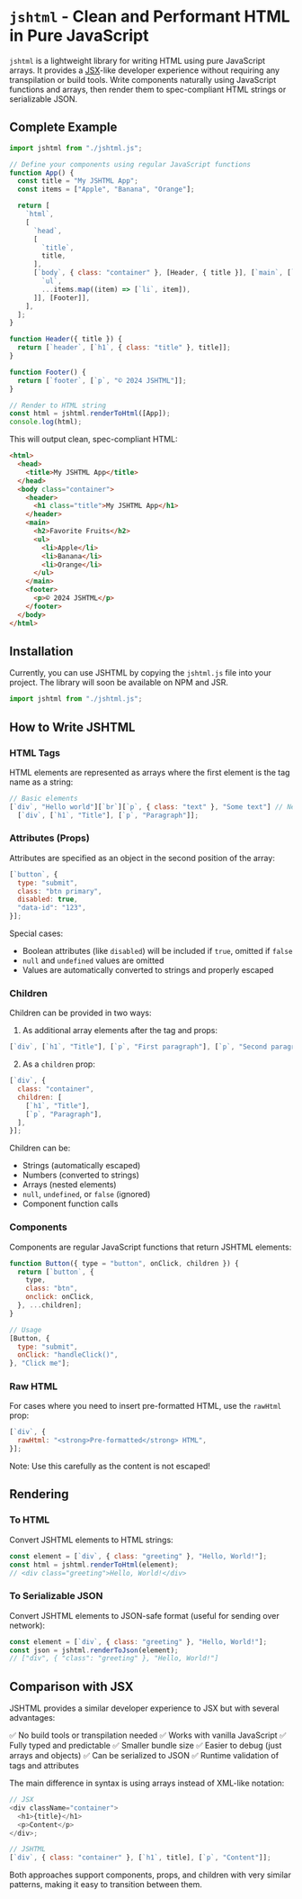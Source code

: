 # `jshtml` - Clean and Performant HTML in Pure JavaScript

`jshtml` is a lightweight library for writing HTML using pure JavaScript arrays. It provides a
[JSX](https://facebook.github.io/jsx)-like developer experience without requiring any transpilation or build tools.
Write components naturally using JavaScript functions and arrays, then render them to spec-compliant HTML strings or
serializable JSON.

## Complete Example

```javascript
import jshtml from "./jshtml.js";

// Define your components using regular JavaScript functions
function App() {
  const title = "My JSHTML App";
  const items = ["Apple", "Banana", "Orange"];

  return [
    `html`,
    [
      `head`,
      [
        `title`,
        title,
      ],
      [`body`, { class: "container" }, [Header, { title }], [`main`, [`h2`, "Favorite Fruits"], [
        `ul`,
        ...items.map((item) => [`li`, item]),
      ]], [Footer]],
    ],
  ];
}

function Header({ title }) {
  return [`header`, [`h1`, { class: "title" }, title]];
}

function Footer() {
  return [`footer`, [`p`, "© 2024 JSHTML"]];
}

// Render to HTML string
const html = jshtml.renderToHtml([App]);
console.log(html);
```

This will output clean, spec-compliant HTML:

```html
<html>
  <head>
    <title>My JSHTML App</title>
  </head>
  <body class="container">
    <header>
      <h1 class="title">My JSHTML App</h1>
    </header>
    <main>
      <h2>Favorite Fruits</h2>
      <ul>
        <li>Apple</li>
        <li>Banana</li>
        <li>Orange</li>
      </ul>
    </main>
    <footer>
      <p>© 2024 JSHTML</p>
    </footer>
  </body>
</html>
```

## Installation

Currently, you can use JSHTML by copying the `jshtml.js` file into your project. The library will soon be available on
NPM and JSR.

```javascript
import jshtml from "./jshtml.js";
```

## How to Write JSHTML

### HTML Tags

HTML elements are represented as arrays where the first element is the tag name as a string:

```javascript
// Basic elements
[`div`, "Hello world"][`br`][`p`, { class: "text" }, "Some text"] // Nesting elements
  [`div`, [`h1`, "Title"], [`p`, "Paragraph"]];
```

### Attributes (Props)

Attributes are specified as an object in the second position of the array:

```javascript
[`button`, {
  type: "submit",
  class: "btn primary",
  disabled: true,
  "data-id": "123",
}];
```

Special cases:

- Boolean attributes (like `disabled`) will be included if `true`, omitted if `false`
- `null` and `undefined` values are omitted
- Values are automatically converted to strings and properly escaped

### Children

Children can be provided in two ways:

1. As additional array elements after the tag and props:

```javascript
[`div`, [`h1`, "Title"], [`p`, "First paragraph"], [`p`, "Second paragraph"]];
```

2. As a `children` prop:

```javascript
[`div`, {
  class: "container",
  children: [
    [`h1`, "Title"],
    [`p`, "Paragraph"],
  ],
}];
```

Children can be:

- Strings (automatically escaped)
- Numbers (converted to strings)
- Arrays (nested elements)
- `null`, `undefined`, or `false` (ignored)
- Component function calls

### Components

Components are regular JavaScript functions that return JSHTML elements:

```javascript
function Button({ type = "button", onClick, children }) {
  return [`button`, {
    type,
    class: "btn",
    onclick: onClick,
  }, ...children];
}

// Usage
[Button, {
  type: "submit",
  onClick: "handleClick()",
}, "Click me"];
```

### Raw HTML

For cases where you need to insert pre-formatted HTML, use the `rawHtml` prop:

```javascript
[`div`, {
  rawHtml: "<strong>Pre-formatted</strong> HTML",
}];
```

Note: Use this carefully as the content is not escaped!

## Rendering

### To HTML

Convert JSHTML elements to HTML strings:

```javascript
const element = [`div`, { class: "greeting" }, "Hello, World!"];
const html = jshtml.renderToHtml(element);
// <div class="greeting">Hello, World!</div>
```

### To Serializable JSON

Convert JSHTML elements to JSON-safe format (useful for sending over network):

```javascript
const element = [`div`, { class: "greeting" }, "Hello, World!"];
const json = jshtml.renderToJson(element);
// ["div", { "class": "greeting" }, "Hello, World!"]
```

## Comparison with JSX

JSHTML provides a similar developer experience to JSX but with several advantages:

✅ No build tools or transpilation needed ✅ Works with vanilla JavaScript ✅ Fully typed and predictable ✅ Smaller
bundle size ✅ Easier to debug (just arrays and objects) ✅ Can be serialized to JSON ✅ Runtime validation of tags and
attributes

The main difference in syntax is using arrays instead of XML-like notation:

```javascript
// JSX
<div className="container">
  <h1>{title}</h1>
  <p>Content</p>
</div>;

// JSHTML
[`div`, { class: "container" }, [`h1`, title], [`p`, "Content"]];
```

Both approaches support components, props, and children with very similar patterns, making it easy to transition between
them.
